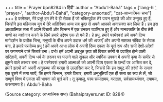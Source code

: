 +++
title = 'Prayer bpn8284 in हिंदी'
author = "Abdu'l-Bahá"
tags = ['lang-hi', 'prayer-', "author-Abdu'l-Bahá", "category-unsorted", "cat-आध्यात्मिक सभा"]
+++
हे परमेश्वर, मेरे प्रभु! हम तेरे वे ही सेवक हैं जो भक्तिपूर्वक तेरे पावन मुखड़े की ओर उन्मुख हुए हैं, जिन्होंने इस महिमामय युग में तेरे अतिरिक्त अन्य सब कुछ से अपने आपको अनासक्त कर लिया है। हम इस आध्यात्मिक सभा में अपने विचारों और चिन्तन में एक बनकर उपस्थित हुए हैं और मानवजाति के बीच तेरी वाणी का यशोगान करने के लिये हमारे उद्देश्य एक हो गये हैं। हे प्रभु, हमारे परमेश्वर! हमें अपने दिव्य मार्गदर्शन के प्रतीक चिन्ह, मनुष्यों के बीच अपने उदात्त धर्म की ध्वजाएँ और अपनी सशक्त संविदा के सेवक बना, हे हमारे परमोच्च प्रभु ! हमें अपने आभा लोक में अपनी दिव्य एकता के मूर्त्त रूप और सभी देशों-प्रदेशों पर जगमगाने वाले सितारे बना। प्रभो! हमें अपनी अद्भुत कृपा की विराट तरंगों से प्रवाहित होने वाली सरितायें, अपनी दिव्य धर्म के तरूवर पर फलने वाले सुफल और स्वर्गिक उपवन में अपनी कृपा के समीर से झूमने वाले तरूवर बना। हे परमेश्वर! हमारी आत्माओं को अपनी दिव्य एकता के छन्दों पर आश्रित कर दे, हमारे हृदयों को अपनी अनुकम्पा की बरखा से उल्लसित कर दे, जिससे कि हम समुद्र की तरंगों के समान एक दूसरे में समा जायें, कि हमारे चिन्तन, हमारे विचार, हमारी अनुभूतियाँ एक ही सत्य का रूप ले लें, जो सम्पूर्ण विश्व में एकता की भावना को मूर्त्त करे। तू कृपालु, परम सम्पदामय, वरदाता, सर्वसामर्थ्यवान, दयामय, करूणामय है। 
Abdu’l-Baha

(Source category: आध्यात्मिक सभा)
(Bahaiprayers.net ID: 8284)
